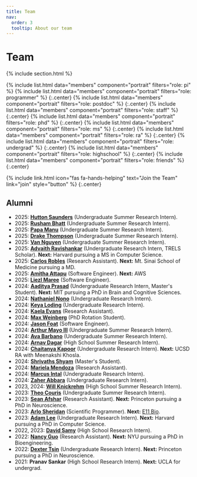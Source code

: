 ```yaml
---
title: Team
nav:
  order: 3
  tooltip: About our team
---
```


# <i class="fas fa-users"></i>Team

{% include section.html %}

{%
  include list.html
  data="members"
  component="portrait"
  filters="role: pi"
%}
{%
  include list.html
  data="members"
  component="portrait"
  filters="role: programmer"
%}
{:.center}
{%
  include list.html
  data="members"
  component="portrait"
  filters="role: postdoc"
%}
{:.center}
{%
  include list.html
  data="members"
  component="portrait"
  filters="role: staff"
%}
{:.center}
{%
  include list.html
  data="members"
  component="portrait"
  filters="role: phd"
%}
{:.center}
{%
  include list.html
  data="members"
  component="portrait"
  filters="role: ms"
%}
{:.center}
{%
  include list.html
  data="members"
  component="portrait"
  filters="role: ra"
%}
{:.center}
{%
  include list.html
  data="members"
  component="portrait"
  filters="role: undergrad"
%}
{:.center}
{%
  include list.html
  data="members"
  component="portrait"
  filters="role: highschool"
%}
{:.center}
{%
  include list.html
  data="members"
  component="portrait"
  filters="role: friends"
%}
{:.center}

{%
  include link.html
  icon="fas fa-hands-helping"
  text="Join the Team"
  link="join"
  style="button"
%}
{:.center}


## Alumni

- 2025: [**Hutton Saunders**](/members/hutton-saunders.html) (Undergraduate Summer Research Intern).
- 2025: [**Rusham Bhatt**](/members/rusham-bhatt.html) (Undergraduate Summer Research Intern).
- 2025: [**Papa Manu**](/members/papa-manu.html) (Undergraduate Summer Research Intern).
- 2025: [**Drake Thompson**](/members/drake-thompson.html) (Undergraduate Summer Research Intern).
- 2025: [**Van Nguyen**](/members/van-nguyen.html) (Undergraduate Summer Research Intern).
- 2025: [**Advaith Ravishankar**](/members/advaith-ravishankar.html) (Undergraduate Research Intern, TRELS Scholar). **Next:** Harvard pursuing a MS in Computer Science.
- 2025: [**Carlos Robles**](/members/carlos-robles.html) (Research Assistant). **Next:** Mt. Sinai School of Medicine pursuing a MD.
- 2025: [**Amitha Attapu**](/members/amitha-attapu.html) (Software Engineer). **Next:** AWS
- 2025: [**Liezl Maree**](/members/liezl-maree.html) (Software Engineer).
- 2024: [**Aaditya Prasad**](/members/aaditya-prasad.html) (Undergraduate Research Intern, Master's Student). **Next:** MIT pursuing a PhD in Brain and Cognitive Sciences.
- 2024: [**Nathaniel Nono**](/members/nathaniel-nono.html) (Undergraduate Research Intern).
- 2024: [**Keya Loding**](/members/keya-loding.html) (Undergraduate Research Intern).
- 2024: [**Kaela Evans**](/members/kaela-evans.html) (Research Assistant).
- 2024: [**Max Weinberg**](/members/max-weinberg.html) (PhD Rotation Student).
- 2024: [**Jason Foat**](/members/jason-foat.html) (Software Engineer).
- 2024: [**Arthur Mayo III**](/members/arthur-mayo.html) (Undergraduate Summer Research Intern).
- 2024: [**Ava Barbano**](/members/ava-barbano.html) (Undergraduate Summer Research Intern).
- 2024: [**Arnav Dagar**](/members/arnav-dagar.html) (High School Summer Research Intern).
- 2024: [**Chaitanya Kapoor**](/members/chaitanya-kapoor.html) (Undergraduate Research Intern). **Next:** UCSD RA with Meenakshi Khosla.
- 2024: [**Shrivaths Shyam**](/members/shrivaths-shyam.html) (Master's Student).
- 2024: [**Mariela Mendoza**](/members/mariela-mendoza.html) (Research Assistant).
- 2024: [**Marcus Intal**](/members/marcus-intal.html) (Undergraduate Research Intern).
- 2024: [**Zaher Abbara**](/members/zaher-abbara.html) (Undergraduate Research Intern).
- 2023, 2024: [**Will Knickrehm**](/members/will-knickrehm.html) (High School Summer Research Intern).
- 2023: [**Theo Couris**](/members/theo-couris.html) (Undergraduate Summer Research Intern).
- 2023: [**Sean Afshar**](/members/sean-afshar.html) (Research Assistant). **Next:** Princeton pursuing a PhD in Neuroscience.
- 2023: [**Arlo Sheridan**](/members/arlo-sheridan.html) (Scientific Programmer). **Next:** [E11 Bio](https://e11.bio/).
- 2023: [**Adam Lee**](/members/adam-lee.html) (Undergraduate Research Intern). **Next:** Harvard pursuing a PhD in Computer Science.
- 2022, 2023: [**David Samy**](/members/david-samy.html) (High School Research Intern).
- 2022: [**Nancy Guo**](/members/nancy-guo.html) (Research Assistant). **Next:** NYU pursuing a PhD in Bioengineering.
- 2022: [**Dexter Tsin**](/members/dexter-tsin.html) (Undergraduate Research Intern). **Next:** Princeton pursuing a PhD in Neuroscience.
- 2021: **Pranav Sankar** (High School Research Intern). **Next:** UCLA for undergrad.